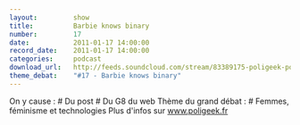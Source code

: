 ```yaml
---
layout:         show
title:          Barbie knows binary
number:         17
date:           2011-01-17 14:00:00
record_date:    2011-01-17 14:00:00
categories:     podcast
download_url:   http://feeds.soundcloud.com/stream/83389175-poligeek-poligeek17.mp3
theme_debat:    "#17 - Barbie knows binary"
---
```



On y cause : # Du post # Du G8 du web Thème du grand débat : # Femmes, féminisme et technologies Plus d'infos sur www.poligeek.fr


